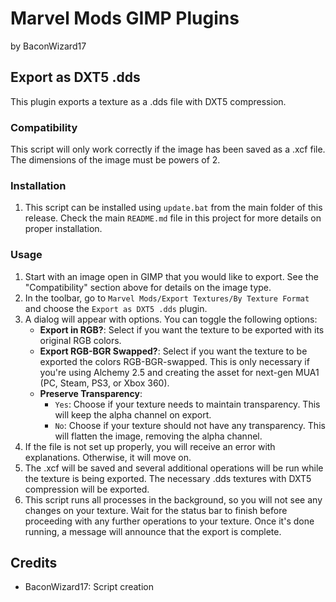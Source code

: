 # Marvel Mods GIMP Plugins
by BaconWizard17

## Export as DXT5 .dds
This plugin exports a texture as a .dds file with DXT5 compression.

### Compatibility
This script will only work correctly if the image has been saved as a .xcf file. The dimensions of the image must be powers of 2.

### Installation
1. This script can be installed using `update.bat` from the main folder of this release. Check the main `README.md` file in this project for more details on proper installation.

### Usage
1. Start with an image open in GIMP that you would like to export. See the "Compatibility" section above for details on the image type.
2. In the toolbar, go to `Marvel Mods/Export Textures/By Texture Format` and choose the `Export as DXT5 .dds` plugin.
3. A dialog will appear with options. You can toggle the following options:
	- **Export in RGB?**: Select if you want the texture to be exported with its original RGB colors.
	- **Export RGB-BGR Swapped?**: Select if you want the texture to be exported the colors RGB-BGR-swapped. This is only necessary if you're using Alchemy 2.5 and creating the asset for next-gen MUA1 (PC, Steam, PS3, or Xbox 360).
    - **Preserve Transparency**:
	  - `Yes`: Choose if your texture needs to maintain transparency. This will keep the alpha channel on export.
	  - `No`: Choose if your texture should not have any transparency. This will flatten the image, removing the alpha channel.
4. If the file is not set up properly, you will receive an error with explanations. Otherwise, it will move on.
5. The .xcf will be saved and several additional operations will be run while the texture is being exported. The necessary .dds textures with DXT5 compression will be exported. 
6. This script runs all processes in the background, so you will not see any changes on your texture. Wait for the status bar to finish before proceeding with any further operations to your texture. Once it's done running, a message will announce that the export is complete.

## Credits
- BaconWizard17: Script creation